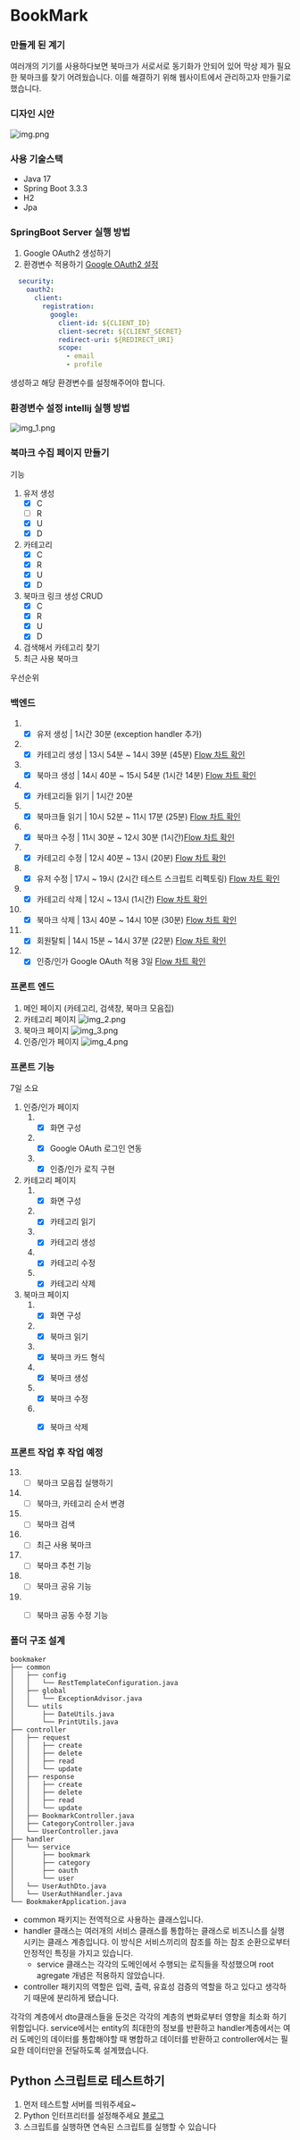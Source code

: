 # BookMark

### 만들게 된 계기
여러개의 기기를 사용하다보면 북마크가 서로서로 동기화가 안되어 있어 막상 제가 필요한 
북마크를 찾기 어려웠습니다. 이를 해결하기 위해 웹사이트에서 관리하고자 만들기로 했습니다.

### 디자인 시안
![img.png](img.png)

### 사용 기술스택
- Java 17
- Spring Boot 3.3.3
- H2
- Jpa

### SpringBoot Server 실행 방법 
1. Google OAuth2 생성하기
2. 환경변수 적용하기
[Google OAuth2 설정](https://velog.io/@zini9188/OAuth-%ED%94%84%EB%A1%9C%EC%A0%9D%ED%8A%B8%EC%97%90-OAuth-2.0-%EC%A0%81%EC%9A%A9%ED%95%98%EA%B8%B0)

```yml
  security:
    oauth2:
      client:
        registration:
          google:
            client-id: ${CLIENT_ID}
            client-secret: ${CLIENT_SECRET}
            redirect-uri: ${REDIRECT_URI}
            scope:
              - email
              - profile
```
생성하고 해당 환경변수를 설정해주어야 합니다.
### 환경변수 설정 intellij 실행 방법
![img_1.png](img_1.png)


### 북마크 수집 페이지 만들기
기능
1. 유저 생성
   - [X] C 
   - [ ] R 
   - [x] U
   - [x] D
1. 카테고리 
   - [X] C 
   - [X] R 
   - [x] U
   - [x] D
2.  북마크 링크 생성 CRUD
    - [x] C 
    - [x] R 
    - [x] U  
    - [x] D
3. 검색해서 카테고리 찾기
4. 최근 사용 북마크

우선순위
### 백엔드
1. - [x] 유저 생성 | 1시간 30분 (exception handler 추가)
2. - [x] 카테고리 생성 | 13시 54분 ~ 14시 39분 (45분) [Flow 차트 확인](./DetailWork/CreateCategory.md)
3. - [x] 북마크 생성 | 14시 40분 ~ 15시 54분 (1시간 14분) [Flow 차트 확인](./DetailWork/CreateBookmark.md)
4. - [x] 카테고리들 읽기 | 1시간 20분
5. - [x] 북마크들 읽기 | 10시 52분 ~ 11시 17분 (25분) [Flow 차트 확인](./DetailWork/ReadBookmark.md)
6. - [x] 북마크 수정 | 11시 30분 ~ 12시 30분 (1시간)[Flow 차트 확인](./DetailWork/UpdateBookmark.md)
7. - [x] 카테고리 수정 | 12시 40분 ~ 13시 (20분) [Flow 차트 확인](./DetailWork/UpdateCategory.md)
8. - [x] 유저 수정 | 17시 ~ 19시 (2시간 테스트 스크립트 리펙토링) [Flow 차트 확인](./DetailWork/UpdateUser.md)
9. - [x] 카테고리 삭제 | 12시 ~ 13시 (1시간) [Flow 차트 확인](./DetailWork/DeleteCategory.md)
10. - [x] 북마크 삭제 | 13시 40분 ~ 14시 10분 (30분) [Flow 차트 확인](./DetailWork/DeleteBookmark.md)
11. - [x] 회원탈퇴 | 14시 15분 ~ 14시 37분 (22분) [Flow 차트 확인](./DetailWork/DeleteUser.md)
12. - [x] 인증/인가 Google OAuth 적용 3일 [Flow 차트 확인](./DetailWork/CreateOAuthUser.md)

### 프론트 엔드
1. 메인 페이지 (카테고리, 검색창, 북마크 모음집) 
2. 카테고리 페이지
    ![img_2.png](img_2.png)
3. 북마크 페이지
    ![img_3.png](img_3.png)
4. 인증/인가 페이지
    ![img_4.png](img_4.png)


### 프론트 기능
7일 소요
1. 인증/인가 페이지
   1. - [x] 화면 구성
   2. - [x] Google OAuth 로그인 연동
   3. - [x] 인증/인가 로직 구현
2. 카테고리 페이지
   1. - [x] 화면 구성
   2. - [x] 카테고리 읽기
   3. - [x] 카테고리 생성
   4. - [x] 카테고리 수정
   5. - [x] 카테고리 삭제
3. 북마크 페이지
   1. - [x] 화면 구성
   2. - [x] 북마크 읽기
   3. - [x] 북마크 카드 형식
   4. - [x] 북마크 생성
   5. - [x] 북마크 수정
   6. - [x] 북마크 삭제


### 프론트 작업 후 작업 예정
13. - [ ] 북마크 모음집 실행하기
14. - [ ] 북마크, 카테고리 순서 변경
15. - [ ] 북마크 검색
16. - [ ] 최근 사용 북마크
17. - [ ] 북마크 추천 기능
18. - [ ] 북마크 공유 기능
19. - [ ] 북마크 공동 수정 기능



### 폴더 구조 설계
```commandline
bookmaker
├── common
│   ├── config
│   │   └── RestTemplateConfiguration.java
│   ├── global
│   │   └── ExceptionAdvisor.java
│   └── utils
│       ├── DateUtils.java
│       └── PrintUtils.java
├── controller
│   ├── request
│   │   ├── create
│   │   ├── delete
│   │   ├── read
│   │   └── update
│   ├── response
│   │   ├── create
│   │   ├── delete
│   │   ├── read
│   │   └── update
│   ├── BookmarkController.java
│   ├── CategoryController.java
│   └── UserController.java
├── handler
│   └── service
│       ├── bookmark
│       ├── category
│       ├── oauth
│       └── user
│   └── UserAuthDto.java
│   └── UserAuthHandler.java
└── BookmakerApplication.java
```
- common 패키지는 전역적으로 사용하는 클래스입니다.
- handler 클래스는 여러개의 서비스 클래스를 통합하는 클래스로 비즈니스를 실행시키는 클래스 계층입니다.
이 방식은 서비스끼리의 참조를 하는 참조 순환으로부터 안정적인 특징을 가지고 있습니다.
    - service 클래스는 각각의 도메인에서 수행되는 로직들을 작성했으며 root agregate 개념은 적용하지 않았습니다. 
- controller 패키지의 역할은 입력, 출력, 유효성 검증의 역할을 하고 있다고 생각하기 때문에 분리하게 됐습니다.

각각의 계층에서 dto클래스들을 둔것은 각각의 계층의 변화로부터 영향을 최소화 하기 위함입니다.
service에서는 entity의 최대한의 정보를 반환하고 handler계층에서는 여러 도메인의 데이터를 통합해야할 때 
병합하고 데이터를 반환하고 controller에서는 필요한 데이터만을 전달하도록 설계했습니다.

## Python 스크립트로 테스트하기
1. 먼저 테스트할 서버를 띄워주세요~
2. Python 인터프리터를 설정해주세요 [블로그](https://jojoldu.tistory.com/465)
3. 스크립트를 실행하면 연속된 스크립트를 실행할 수 있습니다

